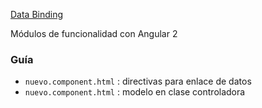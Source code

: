[Data Binding](http://academia-binaria.com/databinding-el-flujo-de-datos-de-angular2/)

Módulos de funcionalidad con Angular 2

### Guía
- `nuevo.component.html` : directivas para enlace de datos
- `nuevo.component.html` : modelo en clase controladora